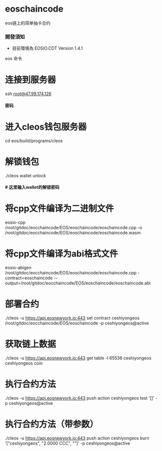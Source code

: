 # eoschaincode
eos链上的简单抽卡合约

### 開發須知
* 目前環境為 EOSIO.CDT Version 1.4.1 

eos 命令

# 连接到服务器
ssh root@47.99.174.126
#### 密码

# 进入cleos钱包服务器
cd eos/build/programs/cleos

# 解锁钱包
./cleos wallet unlock
#### # 这里输入wallet的解锁密码

# 将cpp文件编译为二进制文件
eosio-cpp /root/gitdoc/eocchaincode/EOS/eoschaincode/eoschaincode.cpp -o /root/gitdoc/eocchaincode/EOS/eoschaincode/eoschaincode.wasm

# 将cpp文件编译为abi格式文件
eosio-abigen /root/gitdoc/eocchaincode/EOS/eoschaincode/eoschaincode.cpp -contract=eoschaincode --output=/root/gitdoc/eocchaincode/EOS/eoschaincode/eoschaincode.abi

# 部署合约
./cleos -u https://api.eosnewyork.io:443 set contract ceshiyongeos /root/gitdoc/eocchaincode/EOS/eoschaincode -p ceshiyongeos@active

# 获取链上数据
./cleos -u https://api.eosnewyork.io:443 get table -l 65536 ceshiyongeos ceshiyongeos coin

# 执行合约方法
./cleos -u https://api.eosnewyork.io:443 push action ceshiyongeos test '[]' -p ceshiyongeos@active

# 执行合约方法（带参数）
./cleos -u https://api.eosnewyork.io:443 push action ceshiyongeos burn '["ceshiyongeos", "2.0000 CCC", ""]' -p ceshiyongeos@active